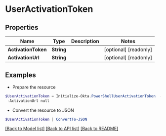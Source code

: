 # UserActivationToken
## Properties

Name | Type | Description | Notes
------------ | ------------- | ------------- | -------------
**ActivationToken** | **String** |  | [optional] [readonly] 
**ActivationUrl** | **String** |  | [optional] [readonly] 

## Examples

- Prepare the resource
```powershell
$UserActivationToken = Initialize-Okta.PowerShellUserActivationToken  -ActivationToken null `
 -ActivationUrl null
```

- Convert the resource to JSON
```powershell
$UserActivationToken | ConvertTo-JSON
```

[[Back to Model list]](../README.md#documentation-for-models) [[Back to API list]](../README.md#documentation-for-api-endpoints) [[Back to README]](../README.md)

